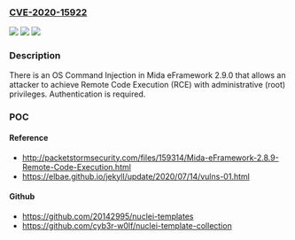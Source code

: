 ### [CVE-2020-15922](https://cve.mitre.org/cgi-bin/cvename.cgi?name=CVE-2020-15922)
![](https://img.shields.io/static/v1?label=Product&message=n%2Fa&color=blue)
![](https://img.shields.io/static/v1?label=Version&message=n%2Fa&color=blue)
![](https://img.shields.io/static/v1?label=Vulnerability&message=n%2Fa&color=brighgreen)

### Description

There is an OS Command Injection in Mida eFramework 2.9.0 that allows an attacker to achieve Remote Code Execution (RCE) with administrative (root) privileges. Authentication is required.

### POC

#### Reference
- http://packetstormsecurity.com/files/159314/Mida-eFramework-2.8.9-Remote-Code-Execution.html
- https://elbae.github.io/jekyll/update/2020/07/14/vulns-01.html

#### Github
- https://github.com/20142995/nuclei-templates
- https://github.com/cyb3r-w0lf/nuclei-template-collection


